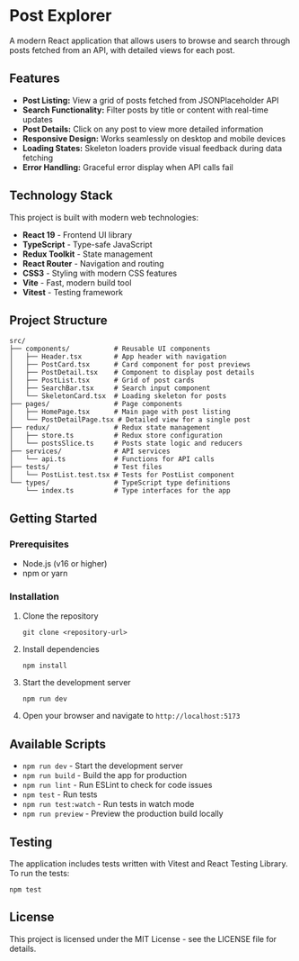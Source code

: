 # Post Explorer

A modern React application that allows users to browse and search through posts fetched from an API, with detailed views for each post.

## Features

- **Post Listing:** View a grid of posts fetched from JSONPlaceholder API
- **Search Functionality:** Filter posts by title or content with real-time updates
- **Post Details:** Click on any post to view more detailed information
- **Responsive Design:** Works seamlessly on desktop and mobile devices
- **Loading States:** Skeleton loaders provide visual feedback during data fetching
- **Error Handling:** Graceful error display when API calls fail

## Technology Stack

This project is built with modern web technologies:

- **React 19** - Frontend UI library
- **TypeScript** - Type-safe JavaScript
- **Redux Toolkit** - State management
- **React Router** - Navigation and routing
- **CSS3** - Styling with modern CSS features
- **Vite** - Fast, modern build tool
- **Vitest** - Testing framework

## Project Structure

```
src/
├── components/           # Reusable UI components
│   ├── Header.tsx        # App header with navigation
│   ├── PostCard.tsx      # Card component for post previews
│   ├── PostDetail.tsx    # Component to display post details
│   ├── PostList.tsx      # Grid of post cards
│   ├── SearchBar.tsx     # Search input component
│   └── SkeletonCard.tsx  # Loading skeleton for posts
├── pages/                # Page components
│   ├── HomePage.tsx      # Main page with post listing
│   └── PostDetailPage.tsx # Detailed view for a single post
├── redux/                # Redux state management
│   ├── store.ts          # Redux store configuration
│   └── postsSlice.ts     # Posts state logic and reducers
├── services/             # API services
│   └── api.ts            # Functions for API calls
├── tests/                # Test files
│   └── PostList.test.tsx # Tests for PostList component
└── types/                # TypeScript type definitions
    └── index.ts          # Type interfaces for the app
```

## Getting Started

### Prerequisites

- Node.js (v16 or higher)
- npm or yarn

### Installation

1. Clone the repository

   ```
   git clone <repository-url>
   ```

2. Install dependencies

   ```
   npm install
   ```

3. Start the development server

   ```
   npm run dev
   ```

4. Open your browser and navigate to `http://localhost:5173`

## Available Scripts

- `npm run dev` - Start the development server
- `npm run build` - Build the app for production
- `npm run lint` - Run ESLint to check for code issues
- `npm test` - Run tests
- `npm run test:watch` - Run tests in watch mode
- `npm run preview` - Preview the production build locally

## Testing

The application includes tests written with Vitest and React Testing Library. To run the tests:

```
npm test
```

## License

This project is licensed under the MIT License - see the LICENSE file for details.
